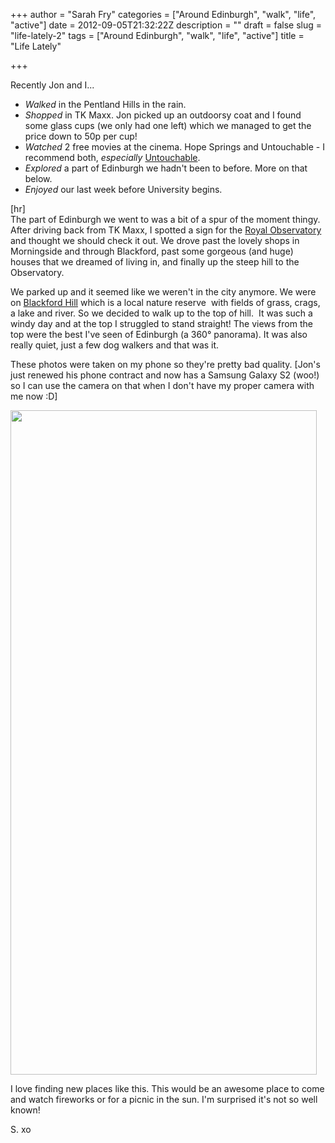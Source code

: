 +++
author = "Sarah Fry"
categories = ["Around Edinburgh", "walk", "life", "active"]
date = 2012-09-05T21:32:22Z
description = ""
draft = false
slug = "life-lately-2"
tags = ["Around Edinburgh", "walk", "life", "active"]
title = "Life Lately"

+++


Recently Jon and I...
<ul>
	<li><em>Walked</em> in the Pentland Hills in the rain.</li>
	<li><em>Shopped</em> in TK Maxx. Jon picked up an outdoorsy coat and I found some glass cups (we only had one left) which we managed to get the price down to 50p per cup!</li>
	<li><em>Watched</em> 2 free movies at the cinema. Hope Springs and Untouchable - I recommend both, <em>especially</em> <a href="http://www.imdb.com/title/tt1675434/" target="_blank">Untouchable</a>.</li>
	<li><em>Explored</em> a part of Edinburgh we hadn't been to before. More on that below.</li>
	<li><em>Enjoyed</em> our last week before University begins.</li>
</ul>
<div>[hr]</div>
The part of Edinburgh we went to was a bit of a spur of the moment thingy. After driving back from TK Maxx, I spotted a sign for the <a href="http://www.roe.ac.uk/vc/index.html" target="_blank">Royal Observatory</a> and thought we should check it out. We drove past the lovely shops in Morningside and through Blackford, past some gorgeous (and huge) houses that we dreamed of living in, and finally up the steep hill to the Observatory.

We parked up and it seemed like we weren't in the city anymore. We were on <a href="http://www.fohb.org/new/index.htm" target="_blank">Blackford Hill</a> which is a local nature reserve  with fields of grass, crags, a lake and river. So we decided to walk up to the top of hill.  It was such a windy day and at the top I struggled to stand straight! The views from the top were the best I've seen of Edinburgh (a 360° panorama). It was also really quiet, just a few dog walkers and that was it.

These photos were taken on my phone so they're pretty bad quality. [Jon's just renewed his phone contract and now has a Samsung Galaxy S2 (woo!) so I can use the camera on that when I don't have my proper camera with me now :D]

<a href="http://sweetaspi.co.uk/content/images/2012/09/blackford-hill.jpg"><img class="aligncenter size-full wp-image-1195" title="blackford hill" src="http://sweetaspi.co.uk/content/images/2012/09/blackford-hill.jpg" alt="" width="490" height="1063" /></a>

I love finding new places like this. This would be an awesome place to come and watch fireworks or for a picnic in the sun. I'm surprised it's not so well known!

S. xo

